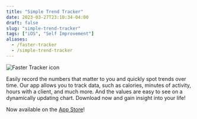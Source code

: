 ```yaml
---
title: "Simple Trend Tracker"
date: 2023-03-27T23:10:34-04:00
draft: false
slug: "simple-trend-tracker"
tags: ["iOS", "Self Improvement"]
aliases:
  - /faster-tracker
  - /simple-trend-tracker
---
```


![Faster Tracker icon](/images/faster-tracker-icon.png)

Easily record the numbers that matter to you and quickly spot trends over time. Our app allows you to track data, such as calories, minutes of activity, hours with a client, and much more. And the values are easy to see on a dynamically updating chart. Download now and gain insight into your life!

Now available on the [App Store](https://apps.apple.com/us/app/simple-trend-tracker/id6446156353)!
